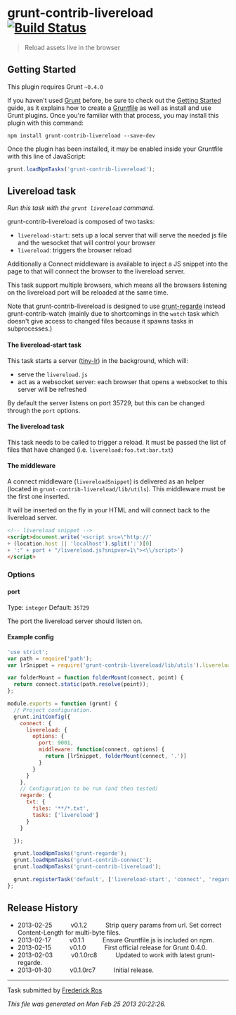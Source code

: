 # grunt-contrib-livereload [![Build Status](https://secure.travis-ci.org/gruntjs/grunt-contrib-livereload.png?branch=master)](http://travis-ci.org/gruntjs/grunt-contrib-livereload)

> Reload assets live in the browser



## Getting Started
This plugin requires Grunt `~0.4.0`

If you haven't used [Grunt](http://gruntjs.com/) before, be sure to check out the [Getting Started](http://gruntjs.com/getting-started) guide, as it explains how to create a [Gruntfile](http://gruntjs.com/sample-gruntfile) as well as install and use Grunt plugins. Once you're familiar with that process, you may install this plugin with this command:

```shell
npm install grunt-contrib-livereload --save-dev
```

Once the plugin has been installed, it may be enabled inside your Gruntfile with this line of JavaScript:

```js
grunt.loadNpmTasks('grunt-contrib-livereload');
```




## Livereload task
_Run this task with the `grunt livereload` command._

grunt-contrib-livereload is composed of two tasks:

* `livereload-start`: sets up a local server that will serve the needed js file and the wesocket that will control your browser
* `livereload`: triggers the browser reload

Additionally a Connect middleware is available to inject a JS snippet into the page to that will connect the browser to the livereload server.

This task support multiple browsers, which means all the browsers listening on the livereload port will be reloaded at the same time.

Note that grunt-contrib-livereload is designed to use [grunt-regarde](https://github.com/yeoman/grunt-regarde) instead grunt-contrib-watch (mainly due to shortcomings in the `watch` task which doesn't give access to changed files because it spawns tasks in subprocesses.)


#### The livereload-start task

This task starts a server ([tiny-lr](https://github.com/mklabs/tiny-lr)) in the background, which will:
* serve the `livereload.js`
* act as a websocket server: each browser that opens a websocket to this server will be refreshed

By default the server listens on port 35729, but this can be changed through the `port` options.


#### The livereload task

This task needs to be called to trigger a reload. It must be passed the list of files that have changed (i.e. `livereload:foo.txt:bar.txt`)


#### The middleware

A connect middleware (`livereloadSnippet`) is delivered as an helper (located in `grunt-contrib-livereload/lib/utils`). This middleware must be the first one inserted.

It will be inserted on the fly in your HTML and will connect back to the livereload server.

```html
<!-- livereload snippet -->
<script>document.write('<script src=\"http://'
+ (location.host || 'localhost').split(':')[0]
+ ':" + port + "/livereload.js?snipver=1\"><\\/script>')
</script>
```

### Options

#### port

Type: `integer`
Default: `35729`

The port the livereload server should listen on.

#### Example config

```javascript
'use strict';
var path = require('path');
var lrSnippet = require('grunt-contrib-livereload/lib/utils').livereloadSnippet;

var folderMount = function folderMount(connect, point) {
  return connect.static(path.resolve(point));
};

module.exports = function (grunt) {
  // Project configuration.
  grunt.initConfig({
    connect: {
      livereload: {
        options: {
          port: 9001,
          middleware: function(connect, options) {
            return [lrSnippet, folderMount(connect, '.')]
          }
        }
      }
    },
    // Configuration to be run (and then tested)
    regarde: {
      txt: {
        files: '**/*.txt',
        tasks: ['livereload']
      }
    }

  });

  grunt.loadNpmTasks('grunt-regarde');
  grunt.loadNpmTasks('grunt-contrib-connect');
  grunt.loadNpmTasks('grunt-contrib-livereload');

  grunt.registerTask('default', ['livereload-start', 'connect', 'regarde']);
};
```


## Release History

 * 2013-02-25   v0.1.2   Strip query params from url. Set correct Content-Length for multi-byte files.
 * 2013-02-17   v0.1.1   Ensure Gruntfile.js is included on npm.
 * 2013-02-15   v0.1.0   First official release for Grunt 0.4.0.
 * 2013-02-03   v0.1.0rc8   Updated to work with latest grunt-regarde.
 * 2013-01-30   v0.1.0rc7   Initial release.

---

Task submitted by [Frederick Ros](https://github.com/sleeper)

*This file was generated on Mon Feb 25 2013 20:22:26.*

